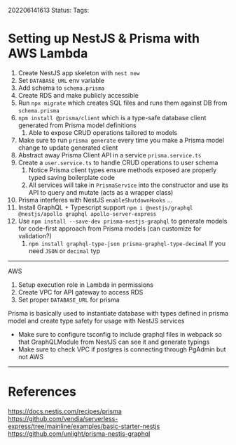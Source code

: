 202206141613
Status: 
Tags:

# Setting up NestJS & Prisma with AWS Lambda
1. Create NestJS app skeleton with `nest new`
2. Set `DATABASE_URL` env variable
3. Add schema to `schema.prisma`
4. Create RDS and make publicly accessible
5. Run `npx migrate` which creates SQL files and runs them against DB from `schema.prisma`
6. `npm install @prisma/client` which is a type-safe database client generated from Prisma model definitions
	1. Able to expose CRUD operations tailored to models
7. Make sure to run `prisma generate` every time you make a Prisma model change to update generated client
8. Abstract away Prisma Client API in a service `prisma.service.ts`
9. Create a `user.service.ts` to handle CRUD operations to user schema
	1. Notice Prisma client types ensure methods exposed are properly typed saving boilerplate code
	2. All services will take in `PrismaService` into the constructor and use its API to query and mutate (acts as a wrapper class)
10. Prisma interferes with NestJS `enableShutdownHooks` ...
11. Install GraphQL + Typescript support `npm i @nestjs/graphql @nestjs/apollo graphql apollo-server-express`
12. Use `npm install --save-dev prisma-nestjs-graphql` to generate models for code-first approach from Prisma models (can customize for validation?)
	1. `npm install graphql-type-json prisma-graphql-type-decimal` If you need `JSON` or `decimal` typ
---
AWS
1. Setup execution role in Lambda in permissions
2. Create VPC for API gateway to access RDS
3. Set proper `DATABASE_URL` for prisma 



Prisma is basically used to instantiate database with types defined in prisma model and create type safety for usage with NestJS services

- Make sure to configure tsconfig to include graphql files in webpack so that GraphQLModule from NestJS can see it and generate typings
- Make sure to check VPC if postgres is connecting through PgAdmin but not AWS





---
# References

https://docs.nestjs.com/recipes/prisma
https://github.com/vendia/serverless-express/tree/mainline/examples/basic-starter-nestjs
https://github.com/unlight/prisma-nestjs-graphql